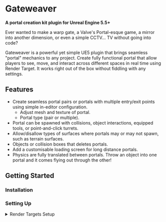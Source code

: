 # Gateweaver
**A portal creation kit plugin for Unreal Engine 5.5+**

Ever wanted to make a warp gate, a Valve's Portal-esque game, a mirror into another dimension, or even a simple CCTV... TV without going into code?

Gateweaver is a powerful yet simple UE5 plugin that brings seamless "portal" mechanics to any project. Create fully functional portal that allow players to see, move, and interact across different spaces in real time using Render Target. It works right out of the box without fiddling with any settings.

## Features
- Create seamless portal pairs or portals with multiple entry/exit points using simple in-editor configuration.
  - Adjust mesh and texture of portal.
  - Portal type (pair or multiple).
- Portal can be spawned with collisions, object interactions, equipped tools, or point-and-click turrets.
- Allow/disallow types of surfaces where portals may or may not spawn, such as terrain surfaces.
- Objects or collision boxes that deletes portals.
- Add a customisable loading screen for long distance portals.
- Physics are fully translated between portals. Throw an object into one portal and it comes flying out through the other!

## Getting Started
### Installation


### Setting Up
<details>
<summary>Render Targets Setup</summary>
  
**Forewarning:** I'm unable to automatically create render targets using Blueprints, a limitation of Blueprints unfortunately. You will have to create it yourself through my step-by-step tutorial below. Don't worry, it's fairly easy.

You're going to need **1 Render Target and 1 Material** for the render target per portal. This tutorial was made for only one portal! **Do the same steps for your exit portal as well.**
1. Right click on your project folder in the content browser and create a new **Render Target 2D**. Name it something recognisable like *RT_Portal_Entry_A*. Leave it untouched.
<img width="535" height="391" alt="Screenshot 2025-10-08 205520" src="https://github.com/user-attachments/assets/400d493c-1a33-4158-baf7-b94599171f84" />

2. Right click on your project folder again and create a new **Material**. Name it based on your render target like *M_Portal_Entry_A*. Double click on the new material to open it.
   
3. In the details panel of the material, change the **Material Domain** to **User Interface**.
<img width="564" height="303" alt="Screenshot 2025-10-08 210308" src="https://github.com/user-attachments/assets/463f2898-d4a0-453d-a61b-9711738c6140" />

4. In the material graph of said material, right click and add a **Texture Sample**. Connect **RGB** to **Final Color**.
<img width="340" height="236" alt="image" src="https://github.com/user-attachments/assets/a036dff8-cae4-4a11-b7a1-3efa788eeabe" />
<img width="624" height="345" alt="image" src="https://github.com/user-attachments/assets/56318cd3-172d-4529-ac4b-3eabc8a9448d" />

5. Double click on the black square of the Texture Sample and in the details panel, change the Texture to the Render Target 2D you just created.
<img width="516" height="435" alt="image" src="https://github.com/user-attachments/assets/c2ad763a-7c88-488b-9d5c-4bdd830d7106" />
<br/><br/>
Congratulations! You now have a Render Target and a Material! Drag a portal actor into the game world and plug these 2 objects into the respective render target and portal material slots.

</details>

